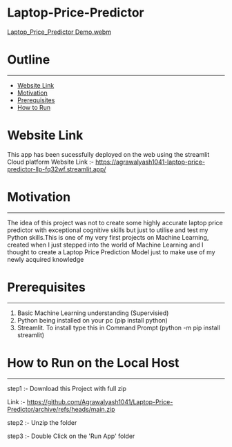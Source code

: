 # Laptop-Price-Predictor


[Laptop_Price_Predictor Demo.webm](https://user-images.githubusercontent.com/111517167/211146932-395b2828-1919-4f40-8e86-68c3cd735ed4.webm)



# Outline 
---
* [Website Link](https://github.com/Agrawalyash1041/Laptop-Price-Predictor#website-link)
* [Motivation](https://github.com/Agrawalyash1041/Laptop-Price-Predictor#motivation)
* [Prerequisites](https://github.com/Agrawalyash1041/Laptop-Price-Predictor#prerequisites)
* [How to Run](https://github.com/Agrawalyash1041/Laptop-Price-Predictor#how-to-run-on-the-local-host)

# Website Link 
This app has been sucessfully deployed on the web using the streamlit Cloud platform
Website Link :- https://agrawalyash1041-laptop-price-predictor-llp-fq32wf.streamlit.app/

# Motivation 
---
The idea of this project was not to create some highly accurate laptop price predictor with exceptional cognitive skills but just to utilise and test my Python skills.This is one of my very first projects on Machine Learning, created when I just stepped into the world of Machine Learning and I thought to create a Laptop Price Prediction Model just to make use of my newly acquired knowledge

# Prerequisites
---
1) Basic Machine Learning understanding (Supervisied)
2) Python being installed on your pc (pip install python) 
3) Streamlit. To install type this in Command Prompt (python -m pip install streamlit)

# How to Run on the Local Host
---
step1 :- Download this Project with full zip 

Link :- https://github.com/Agrawalyash1041/Laptop-Price-Predictor/archive/refs/heads/main.zip

step2 :- Unzip the folder 

step3 :- Double Click on the 'Run App' folder


